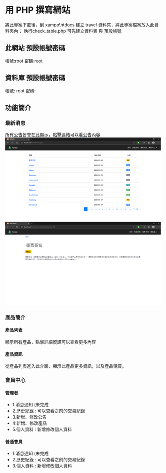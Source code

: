 # 用 PHP 撰寫網站
將此專案下載後，到 xampp\htdocs 建立 travel 資料夾，將此專案檔案放入此資料夾內；
執行check_table.php 可先建立資料表 與 預設帳號


## 此網站 預設帳號密碼
帳號:root
密碼:root

## 資料庫 預設帳號密碼
帳號: root
密碼: 

## 功能簡介

### 最新消息
所有公告皆會在此顯示，點擊連結可以看公告內容
![image](https://github.com/dv6230/travel/blob/main/README%20image/news.png?raw=true)
![image](https://github.com/dv6230/travel/blob/main/README%20image/news_detail.png?raw=true)

### 產品簡介

#### 產品列表
顯示所有產品，點擊詳細資訊可以查看更多內容

#### 產品資訊
從產品列表進入此介面，顯示此產品更多資訊，以及產品購買。


### 會員中心

#### 管理者

* 1.消息通知 (未完成
* 2.歷史紀錄 : 可以查看之前的交易紀錄
* 3.新增、修改公告
* 4:新增、修改產品 
* 5.個人資料 : 新增修改個人資料

#### 普通會員

* 1.消息通知 (未完成
* 2.歷史紀錄 : 可以查看之前的交易紀錄
* 3.個人資料 : 新增修改個人資料
